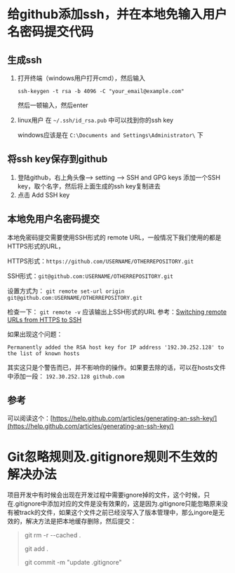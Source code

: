 # 给github添加ssh，并在本地免输入用户名密码提交代码

## 生成ssh
 1. 打开终端（windows用户打开cmd），然后输入

    `ssh-keygen -t rsa -b 4096 -C "your_email@example.com"`

    然后一顿输入，然后enter
 2. linux用户 在 `~/.ssh/id_rsa.pub` 中可以找到你的ssh key

    windows应该是在 `C:\Documents and Settings\Administrator\` 下

## 将ssh key保存到github
 1. 登陆github，右上角头像--> setting --> SSH and GPG keys 添加一个SSH key，取个名字，然后将上面生成的ssh key复制进去
 2. 点击 Add SSH key

## 本地免用户名密码提交 
  本地免密码提交需要使用SSH形式的 remote URL，一般情况下我们使用的都是HTTPS形式的URL，

  HTTPS形式：`https://github.com/USERNAME/OTHERREPOSITORY.git`

  SSH形式：`git@github.com:USERNAME/OTHERREPOSITORY.git`

  设置方式为：
  `git remote set-url origin git@github.com:USERNAME/OTHERREPOSITORY.git`

  检查一下：
  `git remote -v` 应该输出上SSH形式的URL
  参考：[Switching remote URLs from HTTPS to SSH](https://help.github.com/articles/changing-a-remote-s-url/#switching-remote-urls-from-https-to-ssh)

  如果出现这个问题：

  `Permanently added the RSA host key for IP address '192.30.252.128' to the list of known hosts`
  
  其实这只是个警告而已，并不影响你的操作。如果要去除的话，可以在hosts文件中添加一段：
  `192.30.252.128 github.com`

## 参考

可以阅读这个：[https://help.github.com/articles/generating-an-ssh-key/](https://help.github.com/articles/generating-an-ssh-key/)

# Git忽略规则及.gitignore规则不生效的解决办法
 项目开发中有时候会出现在开发过程中需要ignore掉的文件，这个时候，只在.gitignore中添加对应的文件是没有效果的，这是因为.gitignore只能忽略原来没有被track的文件，如果这个文件之前已经没写入了版本管理中，那么ingore是无效的，解决方法是把本地缓存删除，然后提交：
 >  git rm -r --cached .
 > 
 >  git add .
 > 
 >  git commit -m "update .gitignore"


